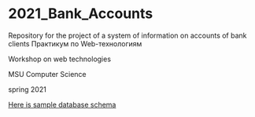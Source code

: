 # 2021_Bank_Accounts
Repository for the project of a system of information on accounts of bank clients
Практикум по Web-технологиям


Workshop on web technologies

MSU Computer Science

spring 2021

[Here is sample database schema](https://lucid.app/lucidchart/e253ce52-a902-4b8c-85fc-2d317339d995/view)

